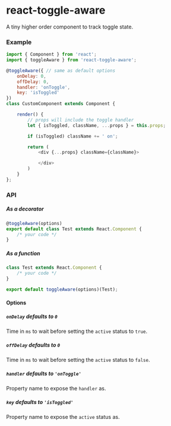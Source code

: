 # react-toggle-aware

A tiny higher order component to track toggle state.

### Example
```js
import { Component } from 'react';
import { toggleAware } from 'react-toggle-aware';

@toggleAware({ // same as default options
    onDelay: 0,
    offDelay: 0,
    handler: 'onToggle',
    key: 'isToggled'
})
class CustomComponent extends Component {

    render() {
        // props will include the toggle handler
        let { isToggled, className, ...props } = this.props;

        if (isToggled) className += ' on';

        return (
            <div {...props} className={className}>

            </div>
        )
    }
};
```

### API

##### As a decorator
```js
@toggleAware(options)
export default class Test extends React.Component {
    /* your code */
}
```

##### As a function

```js
class Test extends React.Component {
    /* your code */
}

export default toggleAware(options)(Test);
```
#### Options

##### `onDelay` defaults to `0`
Time in `ms` to wait before setting the `active` status to `true`.

##### `offDelay` defaults to `0`
Time in `ms` to wait before setting the `active` status to `false`.

##### `handler` defaults to `'onToggle'`
Property name to expose the `handler` as.

##### `key` defaults to `'isToggled'`
Property name to expose the `active` status as.
